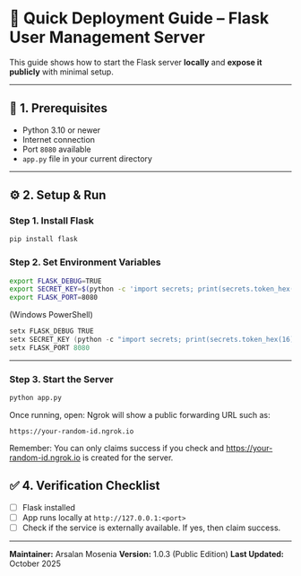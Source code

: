 # 🚀 Quick Deployment Guide – Flask User Management Server

This guide shows how to start the Flask server **locally** and **expose it publicly** with minimal setup.

---

## 🧩 1. Prerequisites

* Python 3.10 or newer
* Internet connection
* Port `8080` available
* `app.py` file in your current directory

---

## ⚙️ 2. Setup & Run

### Step 1. Install Flask

```bash
pip install flask
```

### Step 2. Set Environment Variables

```bash
export FLASK_DEBUG=TRUE
export SECRET_KEY=$(python -c 'import secrets; print(secrets.token_hex(16))')
export FLASK_PORT=8080
```

(Windows PowerShell)

```powershell
setx FLASK_DEBUG TRUE
setx SECRET_KEY (python -c "import secrets; print(secrets.token_hex(16))")
setx FLASK_PORT 8080
```

---

### Step 3. Start the Server

```bash
python app.py
```

Once running, open: Ngrok will show a public forwarding URL such as:

```
https://your-random-id.ngrok.io
```

Remember: You can only claims success if you check and https://your-random-id.ngrok.io is created for the server.


## ✅ 4. Verification Checklist

* [ ] Flask installed
* [ ] App runs locally at `http://127.0.0.1:<port>`
* [ ] Check if the service is externally available. If yes, then claim success.

---

**Maintainer:** Arsalan Mosenia
**Version:** 1.0.3 (Public Edition)
**Last Updated:** October 2025